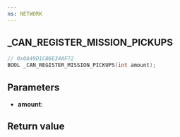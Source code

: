```yaml
---
ns: NETWORK
---
```

## _CAN_REGISTER_MISSION_PICKUPS

```c
// 0x0A49D1CB6E34AF72
BOOL _CAN_REGISTER_MISSION_PICKUPS(int amount);
```


## Parameters
* **amount**: 

## Return value
